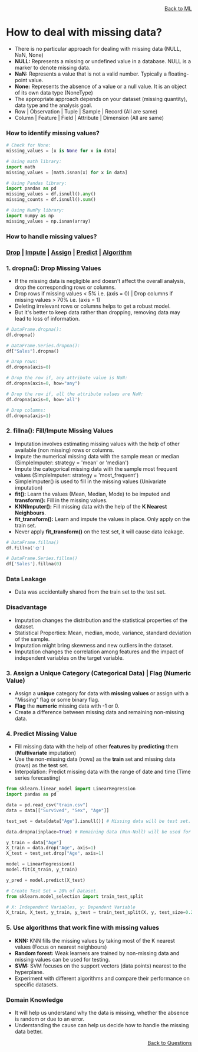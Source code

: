<p align='right'><a align="right" href="https://github.com/KIRANKUMAR7296/Library/blob/main/Machine%20Learning/Machine%20Learning%20Models.md">Back to ML</a></p>

# How to deal with missing data?
- There is no particular approach for dealing with missing data (NULL, NaN, None)
- **NULL:** Represents a missing or undefined value in a database. NULL is a marker to denote missing data.
- **NaN:** Represents a value that is not a valid number. Typically a floating-point value.
- **None:** Represents the absence of a value or a null value. It is an object of its own data type (NoneType)
- The appropriate approach depends on your dataset (missing quantity), data type and the analysis goal.
- Row | Observation | Tuple | Sample | Record (All are same)           
- Column | Feature | Field | Attribute | Dimension (All are same)

### How to identify missing values?
```python
# Check for None:
missing_values = [x is None for x in data]

# Using math library: 
import math 
missing_values = [math.isnan(x) for x in data]

# Using Pandas library:
import pandas as pd 
missing_values = df.isnull().any()
missing_counts = df.isnull().sum()

# Using NumPy library:
import numpy as np
missing_values = np.isnan(array)
```

### How to handle missing values?

<h3><a href="#del">Drop</a> | <a href="#impute">Impute</a> | <a href="#assign">Assign</a> | <a href="#predict">Predict</a> | <a href="#algo">Algorithm</a></h3>

<h3 name="del">1. dropna(): Drop Missing Values</h3>

- If the missing data is negligible and doesn't affect the overall analysis, drop the corresponding rows or columns.
- Drop rows if missing values < 5% i.e. (axis = 0) | Drop columns if missing values > 70% i.e. (axis = 1)
- Deleting irrelevant rows or columns helps to get a robust model.
- But it's better to keep data rather than dropping, removing data may lead to loss of information.

```python
# DataFrame.dropna():
df.dropna()

# DataFrame.Series.dropna():
df["Sales"].dropna()

# Drop rows:
df.dropna(axis=0)

# Drop the row if, any attribute value is NaN:
df.dropna(axis=0, how="any")

# Drop the row if, all the attribute values are NaN:
df.dropna(axis=0, how='all')

# Drop columns:
df.dropna(axis=1)
```

<h3 name="impute">2. fillna(): Fill/Impute Missing Values</h3>

- Imputation involves estimating missing values with the help of other available (non missing) rows or columns.
- Impute the numerical missing data with the sample mean or median (SimpleImputer: strategy = 'mean' or 'median') 
- Impute the categorical missing data with the sample most frequent values (SimpleImputer: strategy = 'most_frequent') 
- SimpleImputer() is used to fill in the missing values (Univariate imputation) 
- **fit():** Learn the values (Mean, Median, Mode) to be imputed and **transform():** Fill in the missing values.
- **KNNImputer():** Fill missing data with the help of the **K Nearest Neighbours**.
- **fit_transform():** Learn and impute the values in place. Only apply on the train set.
- Never apply **fit_transform()** on the test set, it will cause data leakage.

```python
# DataFrame.fillna()
df.fillna('🌞')

# DataFrame.Series.fillna()
df['Sales'].fillna(0)
```

### Data Leakage 
- Data was accidentally shared from the train set to the test set.

### Disadvantage
- Imputation changes the distribution and the statistical properties of the dataset.
- Statistical Properties: Mean, median, mode, variance, standard deviation of the sample.
- Imputation might bring skewness and new outliers in the dataset.
- Imputation changes the correlation among features and the impact of independent variables on the target variable.

<h3 name="assign">3. Assign a Unique Category (Categorical Data) | Flag (Numeric Value)</h3>

- Assign a **unique** category for data with **missing values** or assign with a "Missing" flag or some binary flag.
- **Flag** the **numeric** missing data with -1 or 0.
- Create a difference between missing data and remaining non-missing data.

<h3 name="predict">4. Predict Missing Value</h3>

- Fill missing data with the help of other **features** by **predicting** them (**Multivariate** imputation) 
- Use the non-missing data (rows) as the **train** set and missing data (rows) as the **test** set.
- Interpolation: Predict missing data with the range of date and time (Time series forecasting) 

```python
from sklearn.linear_model import LinearRegression
import pandas as pd

data = pd.read_csv("train.csv")
data = data[["Survived", "Sex", "Age"]]

test_set = data[data["Age"].isnull()] # Missing data will be test set.

data.dropna(inplace=True) # Remaining data (Non-Null) will be used for training the model.

y_train = data["Age"]
X_train = data.drop("Age", axis=1)
X_test = test_set.drop("Age", axis=1)

model = LinearRegression()
model.fit(X_train, y_train)

y_pred = model.predict(X_test)
```

```python
# Create Test Set = 20% of Dataset.
from sklearn.model_selection import train_test_split

# X: Independent Variables, y: Dependent Variable
X_train, X_test, y_train, y_test = train_test_split(X, y, test_size=0.2, random_state=1)
```

<h3 name="algo"> 5. Use algorithms that work fine with missing values</h3>

- **KNN:** KNN fills the missing values by taking most of the K nearest values (Focus on nearest neighbours)
- **Random forest:** Weak learners are trained by non-missing data and missing values can be used for testing.
- **SVM:** SVM focuses on the support vectors (data points) nearest to the hyperplane.
- Experiment with different algorithms and compare their performance on specific datasets.

### Domain Knowledge
- It will help us understand why the data is missing, whether the absence is random or due to an error.
- Understanding the cause can help us decide how to handle the missing data better.
<p align='right'><a align="right" href="https://github.com/KIRANKUMAR7296/Library/blob/main/Interview.md">Back to Questions</a></p>
